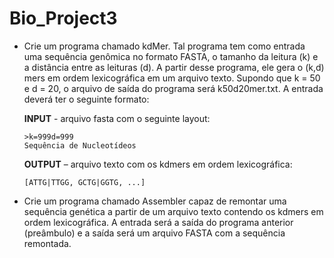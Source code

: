 # Bio_Project3

* Crie um programa chamado kdMer. Tal programa tem como entrada uma sequência genômica no formato FASTA, o tamanho da leitura (k) e a distância entre as leituras (d). A partir desse programa, ele gera  o (k,d) mers em ordem lexicográfica em um arquivo texto. Supondo que k = 50 e d = 20, o arquivo de saída do programa será k50d20mer.txt. A entrada deverá ter o seguinte formato:

  **INPUT** - arquivo fasta com o seguinte layout:
  ```
  >k=999d=999
  Sequência de Nucleotídeos
  ```

  **OUTPUT** – arquivo texto com os kdmers em ordem lexicográfica:
  ```
  [ATTG|TTGG, GCTG|GGTG, ...]
  ```

* Crie um programa chamado Assembler capaz de remontar uma sequência genética a partir de um arquivo texto contendo os kdmers em ordem lexicográfica. A entrada será a saída do programa anterior (preâmbulo) e a saída será um arquivo FASTA com a sequência remontada.
